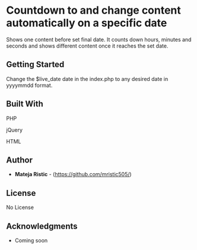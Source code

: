 # Countdown to and change content automatically on a specific date

Shows one content before set final date. It counts down hours, minutes and seconds and shows different content once it reaches the set date.

## Getting Started

Change the $live_date date in the index.php to any desired date in yyyymmdd format.

## Built With

PHP

jQuery

HTML

## Author

* **Mateja Ristic** - (https://github.com/mristic505/)

## License

No License 

## Acknowledgments

* Coming soon
